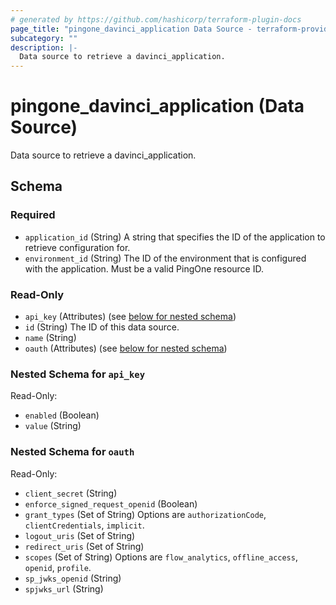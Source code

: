 ```yaml
---
# generated by https://github.com/hashicorp/terraform-plugin-docs
page_title: "pingone_davinci_application Data Source - terraform-provider-pingone"
subcategory: ""
description: |-
  Data source to retrieve a davinci_application.
---
```


# pingone_davinci_application (Data Source)

Data source to retrieve a davinci_application.



<!-- schema generated by tfplugindocs -->
## Schema

### Required

- `application_id` (String) A string that specifies the ID of the application to retrieve configuration for.
- `environment_id` (String) The ID of the environment that is configured with the application. Must be a valid PingOne resource ID.

### Read-Only

- `api_key` (Attributes) (see [below for nested schema](#nestedatt--api_key))
- `id` (String) The ID of this data source.
- `name` (String)
- `oauth` (Attributes) (see [below for nested schema](#nestedatt--oauth))

<a id="nestedatt--api_key"></a>
### Nested Schema for `api_key`

Read-Only:

- `enabled` (Boolean)
- `value` (String)


<a id="nestedatt--oauth"></a>
### Nested Schema for `oauth`

Read-Only:

- `client_secret` (String)
- `enforce_signed_request_openid` (Boolean)
- `grant_types` (Set of String) Options are `authorizationCode`, `clientCredentials`, `implicit`.
- `logout_uris` (Set of String)
- `redirect_uris` (Set of String)
- `scopes` (Set of String) Options are `flow_analytics`, `offline_access`, `openid`, `profile`.
- `sp_jwks_openid` (String)
- `spjwks_url` (String)
